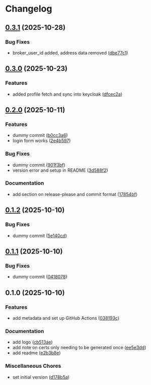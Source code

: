 # Changelog

## [0.3.1](https://github.com/Scouterna/scoutid-keycloak-provider/compare/v0.3.0...v0.3.1) (2025-10-28)


### Bug Fixes

* broker_user_id added, address data removed ([dbe77c1](https://github.com/Scouterna/scoutid-keycloak-provider/commit/dbe77c18200cc006689d92244febdd1fbd174857))

## [0.3.0](https://github.com/Scouterna/scoutid-keycloak-provider/compare/v0.2.0...v0.3.0) (2025-10-23)


### Features

* added profile fetch and sync into keycloak ([dfcec2a](https://github.com/Scouterna/scoutid-keycloak-provider/commit/dfcec2a485660d8400d2ed7ca6e957408402f8ad))

## [0.2.0](https://github.com/Scouterna/scoutid-keycloak-provider/compare/v0.1.2...v0.2.0) (2025-10-11)


### Features

* dummy commit ([b0cc3a6](https://github.com/Scouterna/scoutid-keycloak-provider/commit/b0cc3a6a45aba9dede0c46eed8be59ddf93b9ba2))
* login form works ([2e4b597](https://github.com/Scouterna/scoutid-keycloak-provider/commit/2e4b59750c8ca66d370ee34a281c96c5d383501e))


### Bug Fixes

* dummy commit ([901f3bf](https://github.com/Scouterna/scoutid-keycloak-provider/commit/901f3bf5aceeee3bbe17c23d1f0eaee5a51d1d7a))
* version error and setup in README ([3d588f2](https://github.com/Scouterna/scoutid-keycloak-provider/commit/3d588f2ec162fe826583c0d43479f7c633cb8ac2))


### Documentation

* add section on release-please and commit format ([17854bf](https://github.com/Scouterna/scoutid-keycloak-provider/commit/17854bfddd53ee1c578cce3605ff32a51ccca675))

## [0.1.2](https://github.com/Scouterna/scoutid-keycloak-provider/compare/v0.1.1...v0.1.2) (2025-10-10)


### Bug Fixes

* dummy commit ([5e140cd](https://github.com/Scouterna/scoutid-keycloak-provider/commit/5e140cd90600f50cd7cd48d7348d1b448046b9cf))

## [0.1.1](https://github.com/Scouterna/scoutid-keycloak-provider/compare/v0.1.0...v0.1.1) (2025-10-10)


### Bug Fixes

* dummy commit ([0418078](https://github.com/Scouterna/scoutid-keycloak-provider/commit/0418078635fbb2b68d3108b3c217e9073be7ca21))

## 0.1.0 (2025-10-10)


### Features

* add metadata and set up GitHub Actions ([038193c](https://github.com/Scouterna/scoutid-keycloak-provider/commit/038193c6e368b089ffbee025360d4b61ca068863))


### Documentation

* add logo ([cb513ae](https://github.com/Scouterna/scoutid-keycloak-provider/commit/cb513ae633d3d2eb92216ce251d1baa3d2d6ead4))
* add note on certs only needing to be generated once ([ee5e3dd](https://github.com/Scouterna/scoutid-keycloak-provider/commit/ee5e3dd322c0778e80baec153e6aab82f617d953))
* add readme ([e2b3b8e](https://github.com/Scouterna/scoutid-keycloak-provider/commit/e2b3b8ec9f2c0b24480d74fc107b27b2bf605a41))


### Miscellaneous Chores

* set initial version ([d178b5a](https://github.com/Scouterna/scoutid-keycloak-provider/commit/d178b5a3622c4d87c8e80327f94ffa21eac98c76))
